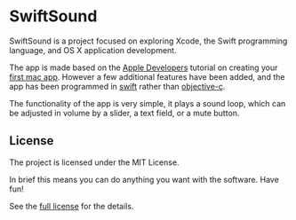 # SwiftSound

SwiftSound is a project focused on exploring Xcode, the Swift programming language, and OS X application development.

The app is made based on the [Apple Developers][] tutorial on creating your [first mac app][]. However a few additional features have been added, and the app has been programmed in [swift][] rather than [objective-c][].

[apple developers]: https://developer.apple.com "Apple Developers"
[first mac app]: https://developer.apple.com/library/mac/referencelibrary/GettingStarted/RoadMapOSX/books/RM_YourFirstApp_Mac/Articles/Introduction.html "Your First Mac App - Apple Developers"
[swift]: https://developer.apple.com/swift/ "The swift programming language"
[objective-c]: https://developer.apple.com/library/mac/documentation/Cocoa/Conceptual/ProgrammingWithObjectiveC/Introduction/Introduction.html "The Objective-C programming language"

The functionality of the app is very simple, it plays a sound loop, which can be adjusted in volume by a slider, a text field, or a mute button.

## License

The project is licensed under the MIT License.

In brief this means you can do anything you want with the software. Have fun!

See the [full license][] for the details.

[full license]: LICENSE "Full License"
